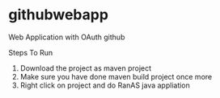 # githubwebapp
Web Application with OAuth github

Steps To Run

1) Download the project as maven project
2) Make sure you have done maven build project once more
3) Right click on project and do RanAS java appliation

